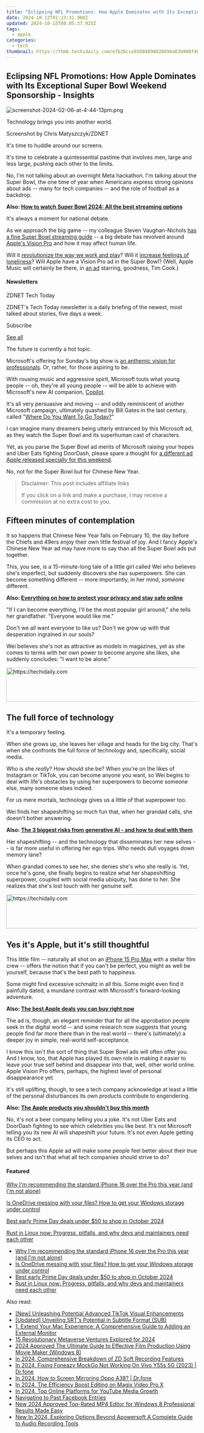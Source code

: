 ```yaml
---
title: "Eclipsing NFL Promotions: How Apple Dominates with Its Exceptional Super Bowl Weekend Sponsorship - Insights"
date: 2024-10-12T01:23:31.908Z
updated: 2024-10-15T08:05:37.925Z
tags:
  - apple
categories:
  - tech
thumbnail: https://thmb.techidaily.com/e7b26cce85084898820694a03b988f46853880c83b86563e047e92a3e8096101.jpg
---
```


## Eclipsing NFL Promotions: How Apple Dominates with Its Exceptional Super Bowl Weekend Sponsorship - Insights

![screenshot-2024-02-06-at-4-44-13pm.png](https://www.zdnet.com/a/img/resize/61825becac8ff52a4457cf0a35277d2d02066d8e/2024/02/07/1ff99cbd-67d6-4566-a65e-3d8ed10bf2bd/screenshot-2024-02-06-at-4-44-13pm.png?auto=webp&width=1280)

Technology brings you into another world.

Screenshot by Chris Matyszczyk/ZDNET

It's time to huddle around our screens.

It's time to celebrate a quintessential pastime that involves men, large and less large, pushing each other to the limits.

No, I'm not talking about an overnight Meta hackathon. I'm talking about the Super Bowl, the one time of year when Americans express strong opinions about ads -- many for tech companies -- and the role of football as a backdrop.

**Also: [How to watch Super Bowl 2024: All the best streaming options](https://www.zdnet.com/home-and-office/home-entertainment/how-to-watch-the-super-bowl/)**

It's always a moment for national debate.

As we approach the big game -- my colleague Steven Vaughan-Nichols [has a fine Super Bowl streaming guide](https://www.zdnet.com/home-and-office/home-entertainment/how-to-watch-the-super-bowl/) \-- a big debate has revolved around [Apple's Vision Pro](https://www.zdnet.com/article/meet-apples-vision-pro-price-features-hands-on-insights-and-everything-you-need-to-know/) and how it may affect human life. 

Will it [revolutionize the way we work and play](https://www.zdnet.com/article/an-apple-store-employee-gave-me-a-surprising-reason-to-love-the-vision-pro/)? Will it [increase feelings of loneliness](https://www.zdnet.com/article/i-tried-apple-vision-pro-for-a-weekend-and-here-are-my-3-biggest-takeaways/)? Will Apple have a Vision Pro ad in the Super Bowl? (Well, Apple Music will certainly be there, in [an ad](https://www.youtube.com/watch?v=ycEGmTb4tUQ) starring, goodness, Tim Cook.)

#### Newsletters

ZDNET Tech Today

ZDNET's Tech Today newsletter is a daily briefing of the newest, most talked about stories, five days a week.

 Subscribe

[See all](https://www.zdnet.com/newsletters/)

The future is currently a hot topic.

Microsoft's offering for Sunday's big show is [an anthemic vision for professionals](https://www.youtube.com/watch?v=SaCVSUbYpVc). Or, rather, for those aspiring to be. 

With rousing music and aggressive spirit, Microsoft touts what young people -- oh, they're all young people -- will be able to achieve with Microsoft's new AI companion, [Copilot](https://www.zdnet.com/article/what-is-microsoft-copilot-heres-everything-you-need-to-know/).

It's all very persuasive and moving -- and oddly reminiscent of another Microsoft campaign, ultimately quashed by Bill Gates in the last century, called "[Where Do You Want To Go Today?](https://www.youtube.com/watch?v=Zwf0EZ50KUY)"

I can imagine many dreamers being utterly entranced by this Microsoft ad, as they watch the Super Bowl and its superhuman cast of characters.

Yet, as you parse the Super Bowl ad merits of Microsoft raising your hopes and Uber Eats fighting DoorDash, please spare a thought for [a different ad Apple released specially for this weekend](https://www.youtube.com/watch?v=U1unmE6OlYM).

No, not for the Super Bowl but for Chinese New Year.

>  Disclaimer: This post includes affiliate links
>
>  If you click on a link and make a purchase, I may receive a commission at no extra cost to you.
>

## Fifteen minutes of contemplation

It so happens that Chinese New Year falls on February 10, the day before the Chiefs and 49ers enjoy their own little festival of joy. And I fancy Apple's Chinese New Year ad may have more to say than all the Super Bowl ads put together.

This, you see, is a 15-minute-long tale of a little girl called Wei who believes she's imperfect, but suddenly discovers she has superpowers. She can become something different -- more importantly, in her mind, _someone_ different.

**Also: [Everything on how to protect your privacy and stay safe online](https://www.zdnet.com/article/cybersecurity-101-everything-on-how-to-protect-your-privacy-and-stay-safe-online/)**

"If I can become everything, I'll be the most popular girl around," she tells her grandfather. "Everyone would like me." 

Don't we all want everyone to like us? Don't we grow up with that desperation ingrained in our souls?

Wei believes she's not as attractive as models in magazines, yet as she comes to terms with her own power to become anyone she likes, she suddenly concludes: "I want to be alone."

<!-- affiliate ads begin -->
<a href="https://ephamedtechinc.pxf.io/c/5597632/2136623/26400" target="_top" id="2136623">
  <img src="//a.impactradius-go.com/display-ad/26400-2136623" border="0" alt="https://techidaily.com" width="728" height="90"/>
</a>
<img height="0" width="0" src="https://ephamedtechinc.pxf.io/i/5597632/2136623/26400" style="position:absolute;visibility:hidden;" border="0" />
<!-- affiliate ads end -->

## The full force of technology

It's a temporary feeling. 

When she grows up, she leaves her village and heads for the big city. That's when she confronts the full force of technology and, specifically, social media. 

Who is she _really_? How should she be? When you're on the likes of Instagram or TikTok, you can become anyone you want, so Wei begins to deal with life's obstacles by using her superpowers to become someone else, many someone elses indeed.

For us mere mortals, technology gives us a little of that superpower too.

Wei finds her shapeshifting so much fun that, when her grandad calls, she doesn't bother answering.

**Also: [The 3 biggest risks from generative AI - and how to deal with them](https://www.zdnet.com/article/the-3-biggest-risks-from-generative-ai-and-how-to-deal-with-them/)**

Her shapeshifting -- and the technology that disseminates her new selves -- is far more useful in offering her ego trips. Who needs dull voyages down memory lane? 

When grandad comes to see her, she denies she's who she really is. Yet, once he's gone, she finally begins to realize what her shapeshifting superpower, coupled with social media ubiquity, has done to her. She realizes that she's lost touch with her genuine self.

<!-- affiliate ads begin -->
<a href="https://appsumo.8odi.net/c/5597632/2144284/7443" target="_top" id="2144284">
  <img src="//a.impactradius-go.com/display-ad/7443-2144284" border="0" alt="https://techidaily.com" width="728" height="90"/>
</a>
<img height="0" width="0" src="https://appsumo.8odi.net/i/5597632/2144284/7443" style="position:absolute;visibility:hidden;" border="0" />
<!-- affiliate ads end -->

## Yes it's Apple, but it's still thoughtful

This little film -- naturally all shot on an [iPhone 15 Pro Max](https://www.zdnet.com/article/new-iphone-15-models-compared-iphone-15-vs-plus-vs-pro-vs-pro-max/) with a stellar film crew -- offers the notion that if you can't be perfect, you might as well be yourself, because that's the best path to happiness.

Some might find excessive schmaltz in all this. Some might even find it painfully dated, a mundane contrast with Microsoft's forward-looking adventure.

**Also: [The best Apple deals you can buy right now](https://www.zdnet.com/article/apple-deals/)**

The ad is, though, an elegant reminder that for all the approbation people seek in the digital world -- and some research now suggests that young people find far more there than in the real world -- there's (ultimately) a deeper joy in simple, real-world self-acceptance.

I know this isn't the sort of thing that Super Bowl ads will often offer you. And I know, too, that Apple has played its own role in making it easier to leave your true self behind and disappear into that, well, other world online. Apple Vision Pro offers, perhaps, the highest level of personal disappearance yet.

It's still uplifting, though, to see a tech company acknowledge at least a little of the personal disturbances its own products contribute to engendering.

**Also: [The Apple products you shouldn't buy this month](https://www.zdnet.com/article/the-apple-products-you-shouldnt-buy-this-month/)**

No, it's not a beer company telling you a joke. It's not Uber Eats and DoorDash fighting to see which celebrities you like best. It's not Microsoft telling you its new AI will shapeshift your future. It's not even Apple getting its CEO to act.

But perhaps this Apple ad will make some people feel better about their true selves and isn't that what all tech companies should strive to do?

#### Featured

[Why I'm recommending the standard iPhone 16 over the Pro this year (and I'm not alone)](https://www.zdnet.com/article/why-im-recommending-the-standard-iphone-16-over-the-pro-this-year-and-im-not-alone/ "Why I'm recommending the standard iPhone 16 over the Pro this year (and I'm not alone)")

[Is OneDrive messing with your files? How to get your Windows storage under control](https://www.zdnet.com/article/is-onedrive-messing-with-your-files-how-to-get-your-windows-storage-under-control/ "Is OneDrive messing with your files? How to get your Windows storage under control")

[Best early Prime Day deals under $50 to shop in October 2024](https://www.zdnet.com/article/best-early-prime-day-deals-under-50/ "Best early Prime Day deals under $50 to shop in October 2024")

[Rust in Linux now: Progress, pitfalls, and why devs and maintainers need each other](https://www.zdnet.com/article/rust-in-linux-now-progress-pitfalls-and-why-devs-and-maintainers-need-each-other/ "Rust in Linux now: Progress, pitfalls, and why devs and maintainers need each other")

* [Why I'm recommending the standard iPhone 16 over the Pro this year (and I'm not alone)](https://www.zdnet.com/article/why-im-recommending-the-standard-iphone-16-over-the-pro-this-year-and-im-not-alone/ "Why I'm recommending the standard iPhone 16 over the Pro this year (and I'm not alone)")
* [Is OneDrive messing with your files? How to get your Windows storage under control](https://www.zdnet.com/article/is-onedrive-messing-with-your-files-how-to-get-your-windows-storage-under-control/ "Is OneDrive messing with your files? How to get your Windows storage under control")
* [Best early Prime Day deals under $50 to shop in October 2024](https://www.zdnet.com/article/best-early-prime-day-deals-under-50/ "Best early Prime Day deals under $50 to shop in October 2024")
* [Rust in Linux now: Progress, pitfalls, and why devs and maintainers need each other](https://www.zdnet.com/article/rust-in-linux-now-progress-pitfalls-and-why-devs-and-maintainers-need-each-other/ "Rust in Linux now: Progress, pitfalls, and why devs and maintainers need each other")

<ins class="adsbygoogle"
     style="display:block"
     data-ad-format="autorelaxed"
     data-ad-client="ca-pub-7571918770474297"
     data-ad-slot="1223367746"></ins>

<ins class="adsbygoogle"
     style="display:block"
     data-ad-client="ca-pub-7571918770474297"
     data-ad-slot="8358498916"
     data-ad-format="auto"
     data-full-width-responsive="true"></ins>

<span class="atpl-alsoreadstyle">Also read:</span>
<div><ul>
<li><a href="https://some-tips.techidaily.com/new-unleashing-potential-advanced-tiktok-visual-enhancements/"><u>[New] Unleashing Potential Advanced TikTok Visual Enhancements</u></a></li>
<li><a href="https://some-tips.techidaily.com/updated-unveiling-srts-potential-in-subtitle-format-sub/"><u>[Updated] Unveiling SRT's Potential in Subtitle Format (SUB)</u></a></li>
<li><a href="https://win-advanced.techidaily.com/1-extend-your-mac-experience-a-comprehensive-guide-to-adding-an-external-monitor/"><u>1. Extend Your Mac Experience: A Comprehensive Guide to Adding an External Monitor</u></a></li>
<li><a href="https://extra-lessons.techidaily.com/15-revolutionary-metaverse-ventures-explored-for-2024/"><u>15 Revolutionary Metaverse Ventures Explored for 2024</u></a></li>
<li><a href="https://some-tips.techidaily.com/2024-approved-the-ultimate-guide-to-effective-film-production-using-movie-maker-windows-8/"><u>2024 Approved The Ultimate Guide to Effective Film Production Using Movie Maker (Windows 8)</u></a></li>
<li><a href="https://video-capture.techidaily.com/in-2024-comprehensive-breakdown-of-zd-soft-recording-features/"><u>In 2024, Comprehensive Breakdown of ZD Soft Recording Features</u></a></li>
<li><a href="https://review-topics.techidaily.com/in-2024-fixing-foneazy-mockgo-not-working-on-vivo-y55s-5g-2023-drfone-by-drfone-virtual-android/"><u>In 2024, Fixing Foneazy MockGo Not Working On Vivo Y55s 5G (2023) | Dr.fone</u></a></li>
<li><a href="https://screen-mirror.techidaily.com/in-2024-how-to-screen-mirroring-oppo-a38-drfone-by-drfone-android/"><u>In 2024, How to Screen Mirroring Oppo A38? | Dr.fone</u></a></li>
<li><a href="https://some-tips.techidaily.com/in-2024-the-efficiency-boost-editing-on-magix-video-pro-x/"><u>In 2024, The Efficiency Boost Editing on Magix Video Pro X</u></a></li>
<li><a href="https://some-tips.techidaily.com/in-2024-top-online-platforms-for-youtube-media-growth/"><u>In 2024, Top Online Platforms for YouTube Media Growth</u></a></li>
<li><a href="https://facebook.techidaily.com/navigating-to-past-facebook-entries/"><u>Navigating to Past Facebook Entries</u></a></li>
<li><a href="https://smart-video-editing.techidaily.com/new-2024-approved-top-rated-mp4-editor-for-windows-8-professional-results-made-easy/"><u>New 2024 Approved Top-Rated MP4 Editor for Windows 8 Professional Results Made Easy</u></a></li>
<li><a href="https://audio-shaping.techidaily.com/new-in-2024-exploring-options-beyond-apowersoft-a-complete-guide-to-audio-recording-tools/"><u>New In 2024, Exploring Options Beyond Apowersoft A Complete Guide to Audio Recording Tools</u></a></li>
</ul></div>

